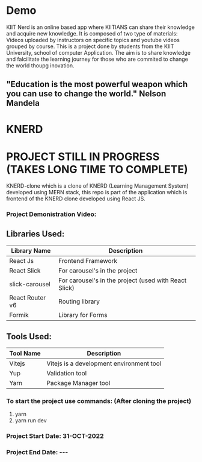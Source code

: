 # Demo

KIIT Nerd is an online based app where KIITIANS can share their knowledge and acquire new knowledge. It is composed of two type of materials: Videos uploaded by instructors on specific topics and youtube videos grouped by course. This is a project done by students from the KIIT University, school of computer Application. The aim is to share knowledge and falcilitate the learning journey for those who are commited to change the world thoupg inovation.

## "Education is the most powerful weapon which you can use to change the world." Nelson Mandela

# KNERD

# PROJECT STILL IN PROGRESS (TAKES LONG TIME TO COMPLETE)

KNERD-clone which is a clone of KNERD (Learning Management System) developed using MERN stack, this repo is part of the application which is frontend of the KNERD clone developed using React JS.

### Project Demonistration Video:

## Libraries Used:

| Library Name    | Description                                           |
| --------------- | ----------------------------------------------------- |
| React Js        | Frontend Framework                                    |
| React Slick     | For carousel's in the project                         |
| slick-carousel  | For carousel's in the project (used with React Slick) |
| React Router v6 | Routing library                                       |
| Formik          | Library for Forms                                     |

## Tools Used:

| Tool Name | Description                              |
| --------- | ---------------------------------------- |
| Vitejs    | Vitejs is a development environment tool |
| Yup       | Validation tool                          |
| Yarn      | Package Manager tool                     |

### To start the project use commands: (After cloning the project)

1. yarn
2. yarn run dev

### Project Start Date: 31-OCT-2022

### Project End Date: ---
